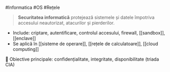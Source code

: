 #Informatica #OS #Rețele

> **Securitatea informatică** protejează sistemele și datele împotriva accesului neautorizat, atacurilor și pierderilor.

- Include: criptare, autentificare, controlul accesului, firewall, [[sandbox]], [[enclave]]
- Se aplică în [[sisteme de operare]], [[rețele de calculatoare]], [[cloud computing]]

🔐 Obiective principale: confidențialitate, integritate, disponibilitate (triada CIA)